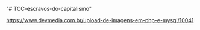 "# TCC-escravos-do-capitalismo" 


https://www.devmedia.com.br/upload-de-imagens-em-php-e-mysql/10041
